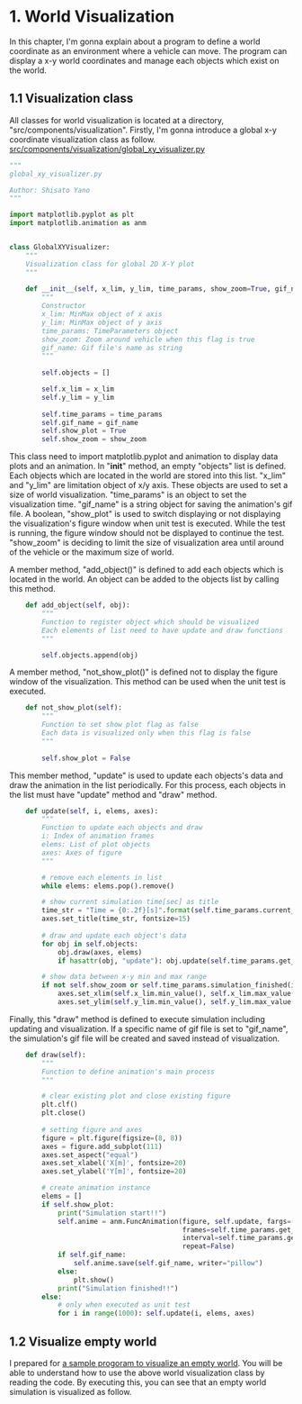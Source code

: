 # 1. World Visualization
In this chapter, I'm gonna explain about a program to define a world coordinate as an environment where a vehicle can move. The program can display a x-y world coordinates and manage each objects which exist on the world.  

## 1.1 Visualization class
All classes for world visualization is located at a directory, "src/components/visualization". Firstly, I'm gonna introduce a global x-y coordinate visualization class as follow.  
[src/components/visualization/global_xy_visualizer.py](/src/components/visualization/global_xy_visualizer.py)  
```python
"""
global_xy_visualizer.py

Author: Shisato Yano
"""

import matplotlib.pyplot as plt
import matplotlib.animation as anm


class GlobalXYVisualizer:
    """
    Visualization class for global 2D X-Y plot
    """
    
    def __init__(self, x_lim, y_lim, time_params, show_zoom=True, gif_name=None):
        """
        Constructor
        x_lim: MinMax object of x axis
        y_lim: MinMax object of y axis
        time_params: TimeParameters object
        show_zoom: Zoom around vehicle when this flag is true
        gif_name: Gif file's name as string
        """
        
        self.objects = []

        self.x_lim = x_lim
        self.y_lim = y_lim
        
        self.time_params = time_params
        self.gif_name = gif_name
        self.show_plot = True
        self.show_zoom = show_zoom
```
This class need to import matplotlib.pyplot and animation to display data plots and an animation. In "__init__" method, an empty "objects" list is defined. Each objects which are located in the world are stored into this list. "x_lim" and "y_lim" are limitation object of x/y axis. These objects are used to set a size of world visualization. "time_params" is an object to set the visualization time. "gif_name" is a string object for saving the animation's gif file. A boolean, "show_plot" is used to switch displaying or not displaying the visualization's figure window when unit test is executed. While the test is running, the figure window should not be displayed to continue the test. "show_zoom" is deciding to limit the size of visualization area until around of the vehicle or the maximum size of world.  

A member method, "add_object()" is defined to add each objects which is located in the world. An object can be added to the objects list by calling this method.  
```python
    def add_object(self, obj):
        """
        Function to register object which should be visualized
        Each elements of list need to have update and draw functions
        """

        self.objects.append(obj)
```

A member method, "not_show_plot()" is defined not to display the figure window of the visualization. This method can be used when the unit test is executed.  
```python
    def not_show_plot(self):
        """
        Function to set show plot flag as false
        Each data is visualized only when this flag is false
        """
        
        self.show_plot = False
```

This member method, "update" is used to update each objects's data and draw the animation in the list periodically. For this process, each objects in the list must have "update" method and "draw" method.
```python
    def update(self, i, elems, axes):
        """
        Function to update each objects and draw
        i: Index of animation frames
        elems: List of plot objects
        axes: Axes of figure
        """

        # remove each elements in list
        while elems: elems.pop().remove()

        # show current simulation time[sec] as title
        time_str = "Time = {0:.2f}[s]".format(self.time_params.current_sec(i))
        axes.set_title(time_str, fontsize=15)
        
        # draw and update each object's data
        for obj in self.objects:
            obj.draw(axes, elems)
            if hasattr(obj, "update"): obj.update(self.time_params.get_interval_sec())

        # show data between x-y min and max range
        if not self.show_zoom or self.time_params.simulation_finished(i):
            axes.set_xlim(self.x_lim.min_value(), self.x_lim.max_value())
            axes.set_ylim(self.y_lim.min_value(), self.y_lim.max_value())
```

Finally, this "draw" method is defined to execute simulation including updating and visualization. If a specific name of gif file is set to "gif_name", the simulation's gif file will be created and saved instead of visualization.
```python
    def draw(self):
        """
        Function to define animation's main process
        """

        # clear existing plot and close existing figure
        plt.clf()
        plt.close()
        
        # setting figure and axes
        figure = plt.figure(figsize=(8, 8))
        axes = figure.add_subplot(111)
        axes.set_aspect("equal")
        axes.set_xlabel('X[m]', fontsize=20)
        axes.set_ylabel('Y[m]', fontsize=20)

        # create animation instance
        elems = []
        if self.show_plot:
            print("Simulation start!!")
            self.anime = anm.FuncAnimation(figure, self.update, fargs=(elems,   axes),
                                           frames=self.time_params.get_frame_num(), 
                                           interval=self.time_params.get_interval_msec(), 
                                           repeat=False)
            if self.gif_name:
                self.anime.save(self.gif_name, writer="pillow")
            else:
                plt.show()
            print("Simulation finished!!")
        else:
            # only when executed as unit test
            for i in range(1000): self.update(i, elems, axes)
```

## 1.2 Visualize empty world
I prepared for [a sample progoram to visualize an empty world](/doc/1_world_visualization/visualize_world.py). You will be able to understand how to use the above world visualization class by reading the code. By executing this, you can see that an empty world simulation is visualized as follow.  
